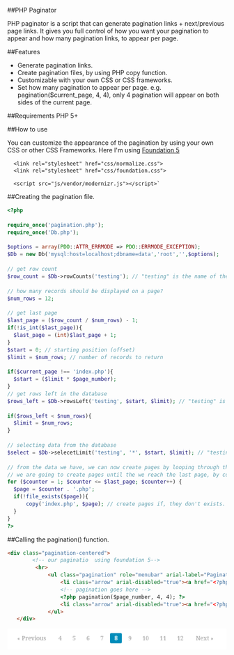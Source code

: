 ##PHP Paginator 

PHP paginator is a script that can generate pagination links + next/previous page links. It gives you full control of how you want your pagination to appear and how many pagination links, to appear per page. 

##Features
- Generate pagination links.
- Create pagination files, by using PHP copy function.
- Customizable with your own CSS or CSS frameworks.
- Set how many pagination to appear per page. e.g. pagination($current_page, 4, 4), only 4 pagination will appear on both sides of the current page.

##Requirements
PHP 5+

##How to use

You can customize the appearance of the pagination by using your own CSS or other CSS Frameworks.
Here I'm using [Foundation 5](http://foundation.zurb.com/) 
```
  <link rel="stylesheet" href="css/normalize.css">
  <link rel="stylesheet" href="css/foundation.css">
```
```
  <script src="js/vendor/modernizr.js"></script>`
  ```
  ##Creating the pagination file.
  ```php
  <?php

require_once('pagination.php');
require_once('Db.php');

$options = array(PDO::ATTR_ERRMODE => PDO::ERRMODE_EXCEPTION);
$Db = new Db('mysql:host=localhost;dbname=data','root','',$options);

// get row count
$row_count = $Db->rowCounts('testing'); // "testing" is the name of the table

// how many records should be displayed on a page?
$num_rows = 12;

// get last page 
$last_page = ($row_count / $num_rows) - 1;
if(!is_int($last_page)){
    $last_page = (int)$last_page + 1;
}
$start = 0; // starting position (offset)
$limit = $num_rows; // number of records to return 

if($current_page !== 'index.php'){
    $start = ($limit * $page_number);
}
// get rows left in the database
$rows_left = $Db->rowsLeft('testing', $start, $limit); // "testing" is the name of the table

if($rows_left < $num_rows){
    $limit = $num_rows;
}

// selecting data from the database
$select = $Db->selecetLimit('testing', '*', $start, $limit); // "testing" is the name of the table

// from the data we have, we can now create pages by looping through the $last_page.
// we are going to create pages until the we reach the last page, by copying index.php or some other page.
for ($counter = 1; $counter <= $last_page; $counter++) { 
    $page = $counter . '.php';
    if(!file_exists($page)){
        copy('index.php', $page); // create pages if, they don't exists.
    }
}
?>
```
##Calling the pagination() function.
```html
<div class="pagination-centered">
   		<!-- our paginatio  using foundation 5-->
   		 <hr>
             <ul class="pagination" role="menubar" arial-label="Pagination">
                 <li class="arrow" arial-disabled="true"><a href="<?php echo ($page_number - 1).'.php'; ?>">&laquo; Previous</a></li>
                 <!-- pagination goes here -->
                 <?php pagination($page_number, 4, 4); ?>
                 <li class="arrow" arial-disabled="true"><a href="<?php echo ($page_number + 1).'.php'; ?>">Next &raquo; </a></li>
             </ul>
   </div>
   ```
![](pagination.png)
